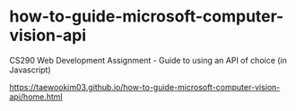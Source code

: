 # how-to-guide-microsoft-computer-vision-api

CS290 Web Development Assignment - Guide to using an API of choice (in Javascript)

https://taewookim03.github.io/how-to-guide-microsoft-computer-vision-api/home.html
